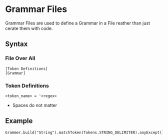 # Grammar Files
Grammar Files are used to define a Grammar in a File reather than just cerate them with code.

## Syntax
### File Over All
```
[Token Definitions]
[Grammar]
```
### Token Definitions
```
<token_name> = '<regex>
```

 - Spaces do not matter

	 

## Example

    Grammer.build("String").matchToken(Tokens.STRING_DELIMITER).anyExcept()

<!--stackedit_data:
eyJoaXN0b3J5IjpbMTU3MTM5MDI0Miw3MzA5MTIzNjgsLTEyNT
AwMzMwNjJdfQ==
-->